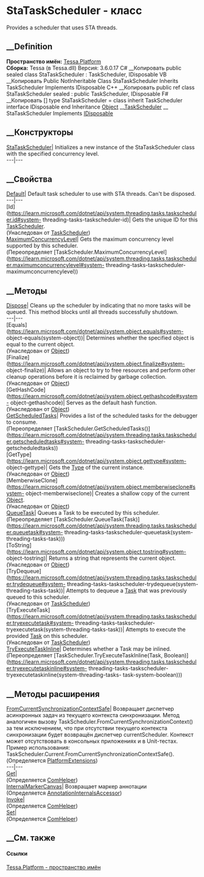# StaTaskScheduler - класс
Provides a scheduler that uses STA threads.
## __Definition
 **Пространство имён:** [Tessa.Platform](N_Tessa_Platform.htm)  
 **Сборка:** Tessa (в Tessa.dll) Версия: 3.6.0.17
C# __Копировать
     public sealed class StaTaskScheduler : TaskScheduler, 
    	IDisposable
VB __Копировать
     Public NotInheritable Class StaTaskScheduler
    	Inherits TaskScheduler
    	Implements IDisposable
C++ __Копировать
     public ref class StaTaskScheduler sealed : public TaskScheduler, 
    	IDisposable
F# __Копировать
     [<SealedAttribute>]
    type StaTaskScheduler = 
        class
            inherit TaskScheduler
            interface IDisposable
        end
Inheritance
    [Object](https://learn.microsoft.com/dotnet/api/system.object) __[TaskScheduler](https://learn.microsoft.com/dotnet/api/system.threading.tasks.taskscheduler) __ StaTaskScheduler
Implements
    [IDisposable](https://learn.microsoft.com/dotnet/api/system.idisposable)
##  __Конструкторы
[StaTaskScheduler](M_Tessa_Platform_StaTaskScheduler__ctor.htm)|  Initializes
a new instance of the StaTaskScheduler class with the specified concurrency
level.  
---|---  
## __Свойства
[Default](P_Tessa_Platform_StaTaskScheduler_Default.htm)|  Default task
scheduler to use with STA threads. Can't be disposed.  
---|---  
[Id](https://learn.microsoft.com/dotnet/api/system.threading.tasks.taskscheduler.id#system-
threading-tasks-taskscheduler-id)| Gets the unique ID for this
[TaskScheduler](https://learn.microsoft.com/dotnet/api/system.threading.tasks.taskscheduler).  
(Унаследован от
[TaskScheduler](https://learn.microsoft.com/dotnet/api/system.threading.tasks.taskscheduler))  
[MaximumConcurrencyLevel](P_Tessa_Platform_StaTaskScheduler_MaximumConcurrencyLevel.htm)|
Gets the maximum concurrency level supported by this scheduler.  
(Переопределяет
[TaskScheduler.MaximumConcurrencyLevel](https://learn.microsoft.com/dotnet/api/system.threading.tasks.taskscheduler.maximumconcurrencylevel#system-
threading-tasks-taskscheduler-maximumconcurrencylevel))  
##  __Методы
[Dispose](M_Tessa_Platform_StaTaskScheduler_Dispose.htm)|  Cleans up the
scheduler by indicating that no more tasks will be queued. This method blocks
until all threads successfully shutdown.  
---|---  
[Equals](https://learn.microsoft.com/dotnet/api/system.object.equals#system-
object-equals\(system-object\))| Determines whether the specified object is
equal to the current object.  
(Унаследован от
[Object](https://learn.microsoft.com/dotnet/api/system.object))  
[Finalize](https://learn.microsoft.com/dotnet/api/system.object.finalize#system-
object-finalize)| Allows an object to try to free resources and perform other
cleanup operations before it is reclaimed by garbage collection.  
(Унаследован от
[Object](https://learn.microsoft.com/dotnet/api/system.object))  
[GetHashCode](https://learn.microsoft.com/dotnet/api/system.object.gethashcode#system-
object-gethashcode)| Serves as the default hash function.  
(Унаследован от
[Object](https://learn.microsoft.com/dotnet/api/system.object))  
[GetScheduledTasks](M_Tessa_Platform_StaTaskScheduler_GetScheduledTasks.htm)|
Provides a list of the scheduled tasks for the debugger to consume.  
(Переопределяет
[TaskScheduler.GetScheduledTasks()](https://learn.microsoft.com/dotnet/api/system.threading.tasks.taskscheduler.getscheduledtasks#system-
threading-tasks-taskscheduler-getscheduledtasks))  
[GetType](https://learn.microsoft.com/dotnet/api/system.object.gettype#system-
object-gettype)| Gets the
[Type](https://learn.microsoft.com/dotnet/api/system.type) of the current
instance.  
(Унаследован от
[Object](https://learn.microsoft.com/dotnet/api/system.object))  
[MemberwiseClone](https://learn.microsoft.com/dotnet/api/system.object.memberwiseclone#system-
object-memberwiseclone)| Creates a shallow copy of the current
[Object](https://learn.microsoft.com/dotnet/api/system.object).  
(Унаследован от
[Object](https://learn.microsoft.com/dotnet/api/system.object))  
[QueueTask](M_Tessa_Platform_StaTaskScheduler_QueueTask.htm)|  Queues a Task
to be executed by this scheduler.  
(Переопределяет
[TaskScheduler.QueueTask(Task)](https://learn.microsoft.com/dotnet/api/system.threading.tasks.taskscheduler.queuetask#system-
threading-tasks-taskscheduler-queuetask\(system-threading-tasks-task\)))  
[ToString](https://learn.microsoft.com/dotnet/api/system.object.tostring#system-
object-tostring)| Returns a string that represents the current object.  
(Унаследован от
[Object](https://learn.microsoft.com/dotnet/api/system.object))  
[TryDequeue](https://learn.microsoft.com/dotnet/api/system.threading.tasks.taskscheduler.trydequeue#system-
threading-tasks-taskscheduler-trydequeue\(system-threading-tasks-task\))|
Attempts to dequeue a
[Task](https://learn.microsoft.com/dotnet/api/system.threading.tasks.task)
that was previously queued to this scheduler.  
(Унаследован от
[TaskScheduler](https://learn.microsoft.com/dotnet/api/system.threading.tasks.taskscheduler))  
[TryExecuteTask](https://learn.microsoft.com/dotnet/api/system.threading.tasks.taskscheduler.tryexecutetask#system-
threading-tasks-taskscheduler-tryexecutetask\(system-threading-tasks-task\))|
Attempts to execute the provided
[Task](https://learn.microsoft.com/dotnet/api/system.threading.tasks.task) on
this scheduler.  
(Унаследован от
[TaskScheduler](https://learn.microsoft.com/dotnet/api/system.threading.tasks.taskscheduler))  
[TryExecuteTaskInline](M_Tessa_Platform_StaTaskScheduler_TryExecuteTaskInline.htm)|
Determines whether a Task may be inlined.  
(Переопределяет [TaskScheduler.TryExecuteTaskInline(Task,
Boolean)](https://learn.microsoft.com/dotnet/api/system.threading.tasks.taskscheduler.tryexecutetaskinline#system-
threading-tasks-taskscheduler-tryexecutetaskinline\(system-threading-tasks-
task-system-boolean\)))  
##  __Методы расширения
[FromCurrentSynchronizationContextSafe](M_Tessa_Platform_PlatformExtensions_FromCurrentSynchronizationContextSafe.htm)|
Возвращает диспетчер асинхронных задач из текущего контекста синхронизации.
Метод аналогичен вызову TaskScheduler.FromCurrentSynchronizationContext() за
тем исключением, что при отсутствии текущего контекста синхронизации будет
возвращён диспетчер currentScheduler. Контекст может отсутствовать в
консольных приложениях и в Unit-тестах. Пример использования:
TaskScheduler.Current.FromCurrentSynchronizationContextSafe().  
(Определяется [PlatformExtensions](T_Tessa_Platform_PlatformExtensions.htm))  
---|---  
[Get](M_Tessa_Extensions_Default_Client_EDS_ComHelper_Get.htm)|  
(Определяется
[ComHelper](T_Tessa_Extensions_Default_Client_EDS_ComHelper.htm))  
[InternalMarkerCanvas](M_Tessa_UI_Views_Charting_Annotations_AnnotationInternalsAccessor_InternalMarkerCanvas.htm)|
Возвращает маркер аннотации  
(Определяется
[AnnotationInternalsAccessor](T_Tessa_UI_Views_Charting_Annotations_AnnotationInternalsAccessor.htm))  
[Invoke](M_Tessa_Extensions_Default_Client_EDS_ComHelper_Invoke.htm)|  
(Определяется
[ComHelper](T_Tessa_Extensions_Default_Client_EDS_ComHelper.htm))  
[Set](M_Tessa_Extensions_Default_Client_EDS_ComHelper_Set.htm)|  
(Определяется
[ComHelper](T_Tessa_Extensions_Default_Client_EDS_ComHelper.htm))  
##  __См. также
#### Ссылки
[Tessa.Platform - пространство имён](N_Tessa_Platform.htm)
